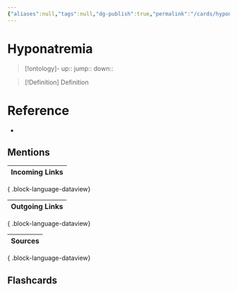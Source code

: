```yaml
---
{"aliases":null,"tags":null,"dg-publish":true,"permalink":"/cards/hyponatremia/","dgPassFrontmatter":true}
---
```


# Hyponatremia

> [!ontology]-
> up:: 
> jump:: 
> down:: 

> [!Definition] Definition
> 

# Reference
- 

## Mentions

| Incoming Links |
| -------------- |

{ .block-language-dataview}

| Outgoing Links |
| -------------- |

{ .block-language-dataview}

| Sources |
| ------- |

{ .block-language-dataview}

## Flashcards 
